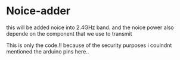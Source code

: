 # Noice-adder
this will be added noice into 2.4GHz band. and the noice power also depende on the component that we use to transmit

This is only the code.!! because of the security purposes i coulndnt mentioned the arduino pins here..
